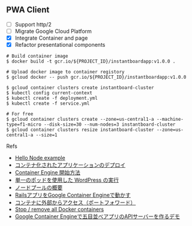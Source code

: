 ## PWA Client

- [ ] Support http/2
- [ ] Migrate Google Cloud Platform
- [x] Integrate Container and page
- [x] Refactor presentational components

```
# Build container image
$ docker build -t gcr.io/${PROJECT_ID}/instantboardapp:v1.0.0 .

# Upload docker image to container registory
$ gcloud docker -- push gcr.io/${PROJECT_ID}/instantboardapp:v1.0.0

$ gcloud container clusters create instantboard-cluster
$ kubectl config current-context
$ kubectl create -f deployment.yml
$ kubectl create -f service.yml

# For free
$ gcloud container clusters create --zone=us-central1-a --machine-type=f1-micro --disk-size=30 --num-nodes=3 instantboard-cluster
$ gcloud container clusters resize instantboard-cluster --zone=us-central1-a --size=1
```

Refs
- [Hello Node example](https://github.com/GoogleCloudPlatform/container-engine-samples/tree/master/hellonode)
- [コンテナ化されたアプリケーションのデプロイ](https://cloud.google.com/container-engine/docs/tutorials/hello-node?hl=ja)
- [Container Engine 開始方法](https://cloud.google.com/container-engine/docs/before-you-begin?hl=ja)
- [単一のポッドを使用した WordPress の実行](https://cloud.google.com/container-engine/docs/tutorials/hello-wordpress?hl=ja)
- [ノードプールの概要](https://cloud.google.com/container-engine/docs/node-pools?hl=ja)
- [RailsアプリをGoogle Container Engineで動かす](https://qiita.com/esplo/items/76a1ecaf09843c49cfaf#docker-image%E3%81%AEpush)
- [コンテナに外部からアクセス（ポートフォワード）](https://qiita.com/tifa2chan/items/a58e34019d4f10097a4d)
- [Stop / remove all Docker containers](https://coderwall.com/p/ewk0mq/stop-remove-all-docker-containers)
- [Google Container Engineで五目並べアプリのAPIサーバーを作るデモ](http://enakai00.hatenablog.com/entry/2016/08/10/152334)

